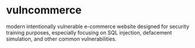# vulncommerce
modern intentionally vulnerable e-commerce website designed for security training purposes, especially focusing on SQL injection, defacement simulation, and other common vulnerabilities.
